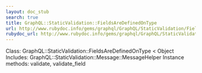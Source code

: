 ```yaml
---
layout: doc_stub
search: true
title: GraphQL::StaticValidation::FieldsAreDefinedOnType
url: http://www.rubydoc.info/gems/graphql/GraphQL/StaticValidation/FieldsAreDefinedOnType
rubydoc_url: http://www.rubydoc.info/gems/graphql/GraphQL/StaticValidation/FieldsAreDefinedOnType
---
```


Class: GraphQL::StaticValidation::FieldsAreDefinedOnType < Object
Includes:
GraphQL::StaticValidation::Message::MessageHelper
Instance methods:
validate, validate_field

